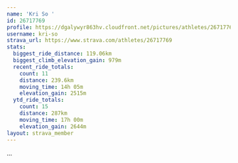 ```yaml
---
name: 'Kri So '
id: 26717769
profile: https://dgalywyr863hv.cloudfront.net/pictures/athletes/26717769/7761026/13/large.jpg
username: kri-so
strava_url: https://www.strava.com/athletes/26717769
stats:
  biggest_ride_distance: 119.06km
  biggest_climb_elevation_gain: 979m
  recent_ride_totals:
    count: 11
    distance: 239.6km
    moving_time: 14h 05m
    elevation_gain: 2515m
  ytd_ride_totals:
    count: 15
    distance: 287km
    moving_time: 17h 00m
    elevation_gain: 2644m
layout: strava_member
--- 
```

...
